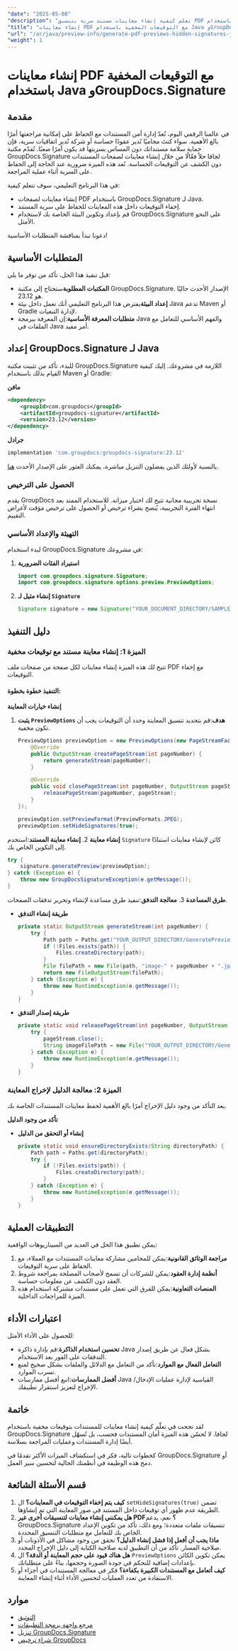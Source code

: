 ```yaml
---
"date": "2025-05-08"
"description": "تعلم كيفية إنشاء معاينات مستند سرية بتنسيق PDF باستخدام GroupDocs.Signature لـ Java، مع ضمان التحكم في رؤية التوقيع."
"title": "إنشاء معاينات PDF مع التوقيعات المخفية باستخدام Java وGroupDocs.Signature"
"url": "/ar/java/preview-info/generate-pdf-previews-hidden-signatures-java/"
"weight": 1
---
```


# إنشاء معاينات PDF مع التوقيعات المخفية باستخدام Java وGroupDocs.Signature

## مقدمة

في عالمنا الرقمي اليوم، تُعدّ إدارة أمن المستندات مع الحفاظ على إمكانية مراجعتها أمرًا بالغ الأهمية. سواء كنتَ محاميًا تُدير عقودًا حساسة أو شركة تُدير اتفاقيات سرية، فإن حماية سلامة مستنداتك دون المساس بسريتها قد يكون أمرًا صعبًا. تُقدّم مكتبة GroupDocs.Signature لجافا حلاً فعّالًا من خلال إنشاء معاينات لصفحات المستندات دون الكشف عن التوقيعات الحساسة. تُعد هذه الميزة ضرورية عند الحاجة إلى الحفاظ على السرية أثناء عملية المراجعة.

في هذا البرنامج التعليمي، سوف تتعلم كيفية:
- إنشاء معاينات لصفحات PDF باستخدام GroupDocs.Signature لـ Java.
- إخفاء التوقيعات داخل هذه المعاينات للحفاظ على سرية المستند.
- قم بإعداد وتكوين البيئة الخاصة بك لاستخدام GroupDocs.Signature على النحو الأمثل.

دعونا نبدأ بمناقشة المتطلبات الأساسية!

## المتطلبات الأساسية

قبل تنفيذ هذا الحل، تأكد من توفر ما يلي:

- **المكتبات المطلوبة**ستحتاج إلى مكتبة GroupDocs.Signature. الإصدار الأحدث حاليًا هو 23.12.
- **إعداد البيئة**يفترض هذا البرنامج التعليمي أنك تعمل داخل بيئة Java تدعم Maven أو Gradle لإدارة التبعيات.
- **متطلبات المعرفة الأساسية**:إن المعرفة ببرمجة Java والفهم الأساسي للتعامل مع الملفات في Java أمر مفيد.

## إعداد GroupDocs.Signature لـ Java

للبدء، تأكد من تثبيت مكتبة GroupDocs.Signature اللازمة في مشروعك. إليك كيفية القيام بذلك باستخدام Maven أو Gradle:

**مافن**
```xml
<dependency>
    <groupId>com.groupdocs</groupId>
    <artifactId>groupdocs-signature</artifactId>
    <version>23.12</version>
</dependency>
```

**جرادل**
```gradle
implementation 'com.groupdocs:groupdocs-signature:23.12'
```

بالنسبة لأولئك الذين يفضلون التنزيل مباشرة، يمكنك العثور على الإصدار الأحدث [هنا](https://releases.groupdocs.com/signature/java/).

### الحصول على الترخيص

يقدم GroupDocs نسخة تجريبية مجانية تتيح لك اختبار ميزاته. للاستخدام الممتد بعد انتهاء الفترة التجريبية، يُنصح بشراء ترخيص أو الحصول على ترخيص مؤقت لأغراض التقييم.

### التهيئة والإعداد الأساسي

لبدء استخدام GroupDocs.Signature في مشروعك:
1. **استيراد الفئات الضرورية**
   ```java
   import com.groupdocs.signature.Signature;
   import com.groupdocs.signature.options.preview.PreviewOptions;
   ```
2. **إنشاء مثيل لـ `Signature`**
   ```java
   Signature signature = new Signature("YOUR_DOCUMENT_DIRECTORY/SAMPLE_PDF_SIGNED");
   ```

## دليل التنفيذ

### الميزة 1: إنشاء معاينة مستند مع توقيعات مخفية
تتيح لك هذه الميزة إنشاء معاينات لكل صفحة من صفحات ملف PDF مع إخفاء التوقيعات.

#### التنفيذ خطوة بخطوة:
**إنشاء خيارات المعاينة**
1. **يثبت `PreviewOptions` هدف**:قم بتحديد تنسيق المعاينة وحدد أن التوقيعات يجب أن تكون مخفية.
   ```java
   PreviewOptions previewOption = new PreviewOptions(new PageStreamFactory() {
       @Override
       public OutputStream createPageStream(int pageNumber) {
           return generateStream(pageNumber);
       }

       @Override
       public void closePageStream(int pageNumber, OutputStream pageStream) {
           releasePageStream(pageNumber, pageStream);
       }
   });

   previewOption.setPreviewFormat(PreviewFormats.JPEG);
   previewOption.setHideSignatures(true);
   ```

**إنشاء معاينة**
2. **إنشاء معاينة المستند**:استخدم `Signature` كائن لإنشاء معاينات استنادًا إلى التكوين الخاص بك.
   ```java
   try {
       signature.generatePreview(previewOption);
   } catch (Exception e) {
       throw new GroupDocsSignatureException(e.getMessage());
   }
   ```

**طرق المساعدة**
3. **معالجة التدفق**:تنفيذ طرق مساعدة لإنشاء وتحرير تدفقات الصفحات.
   - **طريقة إنشاء التدفق**
     ```java
     private static OutputStream generateStream(int pageNumber) {
         try {
             Path path = Paths.get("YOUR_OUTPUT_DIRECTORY/GeneratePreviewHideSignatures/");
             if (!Files.exists(path)) {
                 Files.createDirectory(path);
             }
             File filePath = new File(path, "image-" + pageNumber + ".jpg");
             return new FileOutputStream(filePath);
         } catch (Exception e) {
             throw new RuntimeException(e.getMessage());
         }
     }
     ```
   - **طريقة إصدار التدفق**
     ```java
     private static void releasePageStream(int pageNumber, OutputStream pageStream) {
         try {
             pageStream.close();
             String imageFilePath = new File("YOUR_OUTPUT_DIRECTORY/GeneratePreviewHideSignatures", "image-" + pageNumber + ".jpg").getPath();
         } catch (Exception e) {
             throw new RuntimeException(e.getMessage());
         }
     }
     ```

### الميزة 2: معالجة الدليل لإخراج المعاينة
يعد التأكد من وجود دليل الإخراج أمرًا بالغ الأهمية لحفظ معاينات المستندات الخاصة بك.

**تأكد من وجود الدليل**
- **إنشاء أو التحقق من الدليل**
  ```java
  private static void ensureDirectoryExists(String directoryPath) {
      Path path = Paths.get(directoryPath);
      try {
          if (!Files.exists(path)) {
              Files.createDirectory(path);
          }
      } catch (Exception e) {
          throw new RuntimeException(e.getMessage());
      }
  }
  ```

## التطبيقات العملية
يمكن تطبيق هذا الحل في العديد من السيناريوهات الواقعية:
1. **مراجعة الوثائق القانونية**:يمكن للمحامين مشاركة معاينات المستندات مع العملاء، مع الحفاظ على سرية التوقيعات.
2. **أنظمة إدارة العقود**:يمكن للشركات أن تسمح لأصحاب المصلحة بمراجعة شروط العقد دون الكشف عن معلومات حساسة.
3. **المنصات التعاونية**:يمكن للفرق التي تعمل على مستندات مشتركة استخدام هذه الميزة للمراجعات الداخلية.

## اعتبارات الأداء
للحصول على الأداء الأمثل:
- **تحسين استخدام الذاكرة**:قم بإدارة ذاكرة Java بشكل فعال عن طريق إصدار التدفقات على الفور بعد الاستخدام.
- **التعامل الفعال مع الموارد**:تأكد من التعامل مع الدلائل والملفات بشكل صحيح لمنع تسرب الموارد.
- **أفضل الممارسات**:اتبع أفضل ممارسات Java القياسية لإدارة عمليات الإدخال/الإخراج لتعزيز استقرار تطبيقك.

## خاتمة
لقد نجحت في تعلّم كيفية إنشاء معاينات للمستندات بتوقيعات مخفية باستخدام GroupDocs.Signature لجافا. لا تُحسّن هذه الميزة أمان المستندات فحسب، بل تُسهّل أيضًا إدارة المستندات وعمليات المراجعة بسلاسة.

كخطوات تالية، فكر في استكشاف الميزات الأكثر تقدمًا في GroupDocs.Signature أو دمج هذه الوظيفة في أنظمتك الحالية لتحسين سير العمل.

## قسم الأسئلة الشائعة
1. **كيف يتم إخفاء التوقيعات في المعاينات؟**
ال `setHideSignatures(true)` تضمن الطريقة عدم ظهور أي توقيعات داخل المستند في صور المعاينة التي تم إنشاؤها.
2. **هل يمكنني إنشاء معاينات لتنسيقات أخرى غير PDF؟**
نعم، يدعم GroupDocs.Signature تنسيقات ملفات متعددة؛ ومع ذلك، تأكد من تكوين الإعداد الخاص بك للتعامل مع متطلبات التنسيق المحددة.
3. **ماذا يجب أن أفعل إذا فشل إنشاء الدليل؟**
تحقق من وجود مشاكل في الأذونات أو صلاحية المسار. تأكد من أن التطبيق لديه صلاحية الكتابة إلى دليل الإخراج المحدد.
4. **هل هناك قيود على حجم المعاينة أو الدقة؟**
ال `PreviewOptions` يمكن تكوين الكائن بإعدادات إضافية للتحكم في جودة الصورة وحجمها، بناءً على متطلباتك.
5. **كيف أتعامل مع المستندات الكبيرة بكفاءة؟**
فكر في معالجة المستندات في أجزاء أو الاستفادة من تعدد العمليات لتحسين الأداء أثناء إنشاء المعاينة.

## موارد
- [التوثيق](https://docs.groupdocs.com/signature/java/)
- [مرجع واجهة برمجة التطبيقات](https://reference.groupdocs.com/signature/java/)
- [تنزيل GroupDocs.Signature](https://releases.groupdocs.com/signature/java/)
- [شراء ترخيص GroupDocs](https://purchase-link-for-groupdocs-license.com)